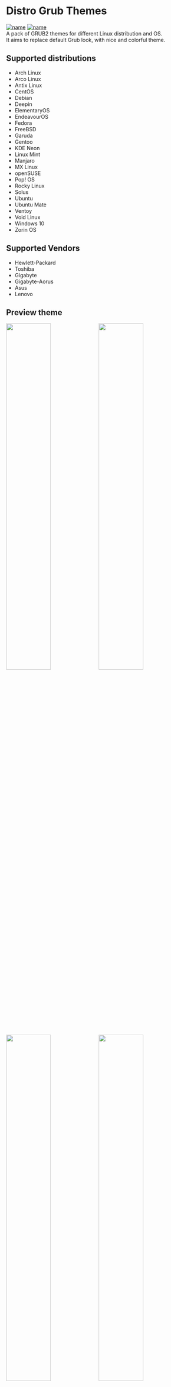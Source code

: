 # Distro Grub Themes
[![name](https://img.shields.io/github/license/AdisonCavani/distro-grub-themes)](https://github.com/AdisonCavani/distro-grub-themes/blob/master/LICENSE)
[![name](https://img.shields.io/github/v/release/AdisonCavani/distro-grub-themes)](https://github.com/AdisonCavani/distro-grub-themes/releases)<br>
A pack of GRUB2 themes for different Linux distribution and OS.<br>
It aims to replace default Grub look, with nice and colorful theme.

## Supported distributions
- Arch Linux
- Arco Linux
- Antix Linux
- CentOS
- Debian
- Deepin
- ElementaryOS
- EndeavourOS
- Fedora
- FreeBSD
- Garuda
- Gentoo
- KDE Neon
- Linux Mint
- Manjaro
- MX Linux
- openSUSE
- Pop! OS
- Rocky Linux
- Solus
- Ubuntu
- Ubuntu Mate
- Ventoy
- Void Linux
- Windows 10
- Zorin OS

## Supported Vendors
- Hewlett-Packard
- Toshiba
- Gigabyte
- Gigabyte-Aorus
- Asus
- Lenovo

## Preview theme

<p float="left">
<img src="https://raw.githubusercontent.com/AdisonCavani/grub-theme/master/preview/Arch%20Linux.png" width="49%"/>
<img src="https://raw.githubusercontent.com/AdisonCavani/distro-grub-themes/master/preview/Arco%20Linux.png" width="49%"/>
</p>
<p float="left">
<img src="https://raw.githubusercontent.com/AdisonCavani/distro-grub-themes/master/preview/Artix%20Linux.png" width="49%"/>
<img src="https://raw.githubusercontent.com/AdisonCavani/distro-grub-themes/master/preview/CentOS.png" width="49%"/>
</p>
<p float="left">
<img src="https://raw.githubusercontent.com/AdisonCavani/distro-grub-themes/master/preview/Debian.png" width="49%"/>
<img src="https://raw.githubusercontent.com/AdisonCavani/distro-grub-themes/master/preview/Deepin.png" width="49%"/>
</p>
<p float="left">
<img src="https://raw.githubusercontent.com/AdisonCavani/distro-grub-themes/master/preview/ElementaryOS.png" width="49%"/>
<img src="https://raw.githubusercontent.com/AdisonCavani/distro-grub-themes/master/preview/EndeavourOS.png" width="49%"/>
</p>
<p float="left">
<img src="https://raw.githubusercontent.com/AdisonCavani/distro-grub-themes/master/preview/Fedora.png" width="49%"/>
<img src="https://raw.githubusercontent.com/AdisonCavani/distro-grub-themes/master/preview/FreeBSD.png" width="49%"/>
</p>
<p float="left">
<img src="https://raw.githubusercontent.com/AdisonCavani/distro-grub-themes/master/preview/Garuda.png" width="49%"/>
<img src="https://raw.githubusercontent.com/AdisonCavani/distro-grub-themes/master/preview/Gentoo.png" width="49%"/>
</p>
<p float="left">
<img src="https://raw.githubusercontent.com/AdisonCavani/distro-grub-themes/master/preview/KDEneon.png" width="49%"/>
<img src="https://raw.githubusercontent.com/AdisonCavani/distro-grub-themes/master/preview/Linux%20Mint.png" width="49%"/>
</p>
<p float="left">
<img src="https://raw.githubusercontent.com/AdisonCavani/distro-grub-themes/master/preview/Manjaro.png" width="49%"/>
<img src="https://raw.githubusercontent.com/AdisonCavani/distro-grub-themes/master/preview/MX%20Linux.png" width="49%"/>
</p>
<p float="left">
<img src="https://raw.githubusercontent.com/AdisonCavani/distro-grub-themes/master/preview/openSUSE.png" width="49%"/>
<img src="https://raw.githubusercontent.com/AdisonCavani/distro-grub-themes/master/preview/popOS.png" width="49%"/>
</p>
<p float="left">
<img src="https://raw.githubusercontent.com/AdisonCavani/distro-grub-themes/master/preview/Rocky%20Linux.png" width="49%"/>
<img src="https://raw.githubusercontent.com/AdisonCavani/distro-grub-themes/master/preview/Solus.png" width="49%"/>
</p>
<p float="left">
<img src="https://raw.githubusercontent.com/AdisonCavani/distro-grub-themes/master/preview/Ubuntu.png" width="49%"/>
<img src="https://raw.githubusercontent.com/AdisonCavani/distro-grub-themes/master/preview/UbuntuMate.png" width="49%"/>
</p>
<p float="left">
<img src="https://raw.githubusercontent.com/AdisonCavani/distro-grub-themes/master/preview/Void%20Linux.png" width="49%"/>
<img src="https://raw.githubusercontent.com/AdisonCavani/distro-grub-themes/master/preview/Ventoy.png" width="49%"/>
</p>
<p float="left">
<img src="https://raw.githubusercontent.com/AdisonCavani/distro-grub-themes/master/preview/Windows%2010.png" width="49%"/>
<img src="https://raw.githubusercontent.com/AdisonCavani/distro-grub-themes/master/preview/ZorinOS.png" width="49%"/>
</p>

### Vendor Themes
<p float="left">
<img src="https://raw.githubusercontent.com/AdisonCavani/distro-grub-themes/master/preview/HP.png" width="49%"/>
<img src="https://raw.githubusercontent.com/AdisonCavani/distro-grub-themes/master/preview/Toshiba.png" width="49%"/>
</p>
<p float="left">
<img src="https://raw.githubusercontent.com/AdisonCavani/distro-grub-themes/master/preview/gigabyte.png" width="49%"/>
<img src="https://raw.githubusercontent.com/AdisonCavani/distro-grub-themes/master/preview/aorus.png" width="49%"/>
</p>
<p float="left">
<img src="https://raw.githubusercontent.com/AdisonCavani/distro-grub-themes/master/preview/Asus.png" width="49%"/>
<img src="https://github.com/AdisonCavani/distro-grub-themes/blob/master/preview/Lenovo.png" width="49%"/>
</p>

## Installation via Grub Customizer

In order to clone repository from Github you have to install `git` package <br>
Alternatively you can download zip package - **Code -> Download ZIP**

#### Clone the repository
You can clone repository or go to [release page](https://github.com/AdisonCavani/distro-grub-themes/releases) and download a single theme
```
git clone https://github.com/AdisonCavani/distro-grub-themes.git
```

### Install Grub Customizer

Apt
```
sudo add-apt-repository ppa:danielrichter2007/grub-customizer
sudo apt-get update
sudo apt-get install grub-customizer
```
Pacman
```
sudo pacman -S grub-customizer
```

Dnf
```
sudo dnf install grub-customizer
```

Eopkg
```
sudo eopkg install grub-customizer
```
### Install pre-made theme with Grub Customizer

- Open Grub Customizer
- Go to **Appearance settings** tab
- Select *Custom resolution* and type in your resolution. E.g: 1920x1080
- Press *Add theme* button, go to your directory, where you have cloned repository. In my case `/home/adison/distro-grub-theme`
- Select your theme located in `/themes` directory
- Save changes

### Install custom-made theme with Grub Customizer

- Edit your theme located in `/customize` folder
- With your file manager, inside edited theme directory, select all files and **create archive** with .tar or .tar.xz extension
- Open Grub Customizer
- Go to **Appearance settings** tab
- Enable *Custom resolution* checkbox and select your resolution or type it in manually. E.g: 1920x1080
- Press *Add theme* button, go to your directory, where you have cloned repository. In my case `/home/adison/distro-grub-theme`
- Change view settings from *Archive files* to **All files**
- Select your archive
- Save changes


## Manual Installation

In order to clone repository from Github you have to install `git` package <br>
Alternatively you can download zip package - **Code -> Download ZIP**

#### Clone the repository
You can clone repository or go to [release page](https://github.com/AdisonCavani/distro-grub-themes/releases) and download a single theme
```
git clone https://github.com/AdisonCavani/distro-grub-themes.git
```

#### Create themes directory
```
sudo mkdir /boot/grub/themes
```

#### Edit or use pre-made theme
```
cd distro-grub-themes/customize
```

#### Copy theme
Theme must be unpacked (in folder)
```
sudo cp -r ubuntu/ /boot/grub/themes
```

#### Edit Grub config
You can use your favourite text editor
```
sudo nano /etc/default/grub
```
Uncomment this line and set your resolution:
```
GRUB_GFXMODE=1920x1080
```

At the end of file add theme path:
```
GRUB_THEME="/boot/grub/themes/ubuntu/theme.txt"
```
Replace "ubuntu" with selected theme<br>
Ctrl+O to save, Ctrl+X to exit

#### Update Grub config
You will need to tell Grub to update its configuration to include the new theme.

Ubuntu and Debian-based systems:

```
sudo update-grub
```

Other Linux distro:

```
sudo grub-mkconfig -o /boot/grub/grub.cfg
```

## Install theme in Ventoy
Extract ```Ventoy.tar``` to ```/ventoy/theme``` directory

Locate ```ventoy.json``` file in ```/plugin/ventoy/``` directory and change:
```
"file": "/ventoy/theme/blur/theme.txt",
```
to
```
"file": "/ventoy/theme/Ventoy/theme.txt",
```
For more information head over to [Ventoy website](https://www.ventoy.net/en/plugin_theme.html)

## To-do list
Feature | Status
------------ | -------------
4K & 2K displays support | In the future
Ultrawide display support | In the future

